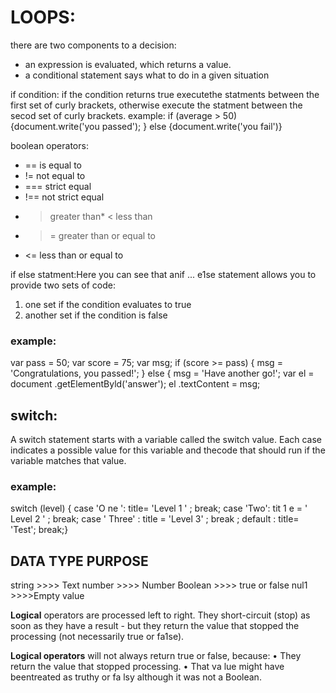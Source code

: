 # LOOPS:
there are two components to a decision:
- an expression is evaluated, which returns a value.
- a conditional statement says what to do in a given situation

if condition:
if the condition returns true executethe statments between the first set of curly brackets, otherwise execute the statment between the secod set of curly brackets.
example: 
if (average > 50) 
     {document.write('you passed');
} else
 {document.write('you fail')}

boolean operators:
 *  ==   is equal to
 *  !=   not equal to
 *  ===  strict equal
 *  !==  not strict equal
 *   >   greater than*  <   less than
  *  >=  greater than or equal to
 *   <=  less than or equal to


if else statment:Here you can see that anif ... e1se statement allows you to provide two sets of code:
1. one set if the condition evaluates to true
2. another set if the condition is false

### example:
var pass = 50;
var score = 75;
var msg;
if (score >= pass) {
msg = 'Congratulations, you passed!';
} else {
msg = 'Have another go!';
var el = document .getElementByld('answer');
el .textContent = msg;

## switch:
A switch statement starts with a variable called the switch value. Each case indicates a possible value for this variable and thecode that should run if the variable matches that value.

### example:
switch (level) {
case 'O ne ':
title= 'Level 1 ' ;
break;
case 'Two':
tit 1 e = ' Level 2 ' ;
break;
case ' Three' :
title = 'Level 3' ;
break ;
default :
title= 'Test';
break;}

## DATA TYPE PURPOSE
string >>>> Text
number >>>> Number
Boolean >>>> true or false
nul1 >>>>Empty value

 **Logical**  operators are processed left to right.
They short-circuit (stop) as soon as they have a result - but they return the value that stopped the processing (not necessarily true or fa1se).

**Logical operators** will not always return true or false, because:
• They return the value that stopped processing.
• That va lue might have beentreated as truthy or fa lsy although it was not a Boolean.



